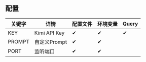 ## 配置

| 关键字    | 详情           | 配置文件 | 环境变量 | Query |
|--------|--------------|------|------|-------|
| KEY    | Kimi API Key | ✔    | ✔    | ✔     |
| PROMPT | 自定义Prompt    | ✔    | ✔    |       |
| PORT   | 监听端口         | ✔    | ✔    |       |
